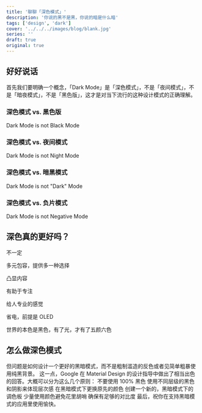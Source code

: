 ```yaml
---
title: '聊聊「深色模式」'
description: '你说的黑不是黑，你说的暗是什么暗'
tags: ['design', 'dark']
cover: '../../../images/blog/blank.jpg'
series: ''
draft: true
original: true
---
```


## 好好说话

首先我们要明确一个概念，「Dark Mode」是「深色模式」，不是「夜间模式」，不是「暗夜模式」，不是「黑色版」，这才是对当下流行的这种设计模式的正确理解。

### 深色模式 vs. 黑色版

Dark Mode is not Black Mode

### 深色模式 vs. 夜间模式

Dark Mode is not Night Mode

### 深色模式 vs. 暗黑模式

Dark Mode is not "Dark" Mode

### 深色模式 vs. 负片模式

Dark Mode is not Negative Mode

## 深色真的更好吗？

不一定

多元包容，提供多一种选择

凸显内容

有助于专注

给人专业的感觉

省电，前提是 OLED

世界的本色是黑色，有了光，才有了五颜六色

## 怎么做深色模式

但问题是如何设计一个更好的黑暗模式，而不是粗制滥造的反色或者见简单粗暴使用纯黑背景。
这一点，Google 在 Material Design 的设计指导中做出了相当出色的回答。大概可以分为这么几个原则：
不要使用 100% 黑色
使用不同层级的黑色和阴影来体现层次感
在黑暗模式下更换原先的颜色
创建一个新的，黑暗模式下的调色板
少量使用颜色避免花里胡哨
确保有足够的对比度
最后，祝你在支持黑暗模式的应用里使用愉快。

